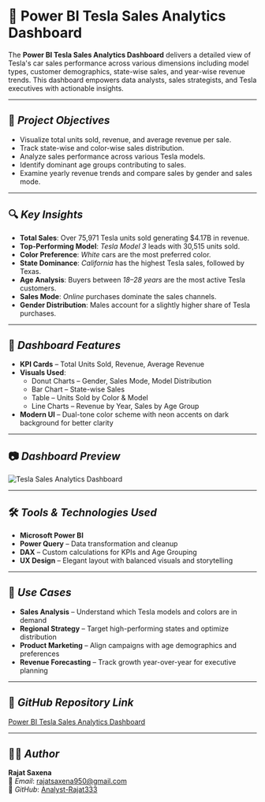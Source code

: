 # 🚗 Power BI Tesla Sales Analytics Dashboard

The **Power BI Tesla Sales Analytics Dashboard** delivers a detailed view of Tesla's car sales performance across various dimensions including model types, customer demographics, state-wise sales, and year-wise revenue trends. This dashboard empowers data analysts, sales strategists, and Tesla executives with actionable insights.

---

## 🎯 *Project Objectives*

* Visualize total units sold, revenue, and average revenue per sale.
* Track state-wise and color-wise sales distribution.
* Analyze sales performance across various Tesla models.
* Identify dominant age groups contributing to sales.
* Examine yearly revenue trends and compare sales by gender and sales mode.

---

## 🔍 *Key Insights*

* **Total Sales**: Over 75,971 Tesla units sold generating $4.17B in revenue.
* **Top-Performing Model**: *Tesla Model 3* leads with 30,515 units sold.
* **Color Preference**: *White* cars are the most preferred color.
* **State Dominance**: *California* has the highest Tesla sales, followed by Texas.
* **Age Analysis**: Buyers between *18–28 years* are the most active Tesla customers.
* **Sales Mode**: *Online* purchases dominate the sales channels.
* **Gender Distribution**: Males account for a slightly higher share of Tesla purchases.

---

## 📌 *Dashboard Features*

* **KPI Cards** – Total Units Sold, Revenue, Average Revenue
* **Visuals Used**:
  - Donut Charts – Gender, Sales Mode, Model Distribution
  - Bar Chart – State-wise Sales
  - Table – Units Sold by Color & Model
  - Line Charts – Revenue by Year, Sales by Age Group
* **Modern UI** – Dual-tone color scheme with neon accents on dark background for better clarity

---

## 📷 *Dashboard Preview*

![Tesla Sales Analytics Dashboard](https://github.com/user-attachments/assets/af6becb9-b53b-4fc8-8c37-73d5a6c4ff43)


---

## 🛠️ *Tools & Technologies Used*

* **Microsoft Power BI**
* **Power Query** – Data transformation and cleanup
* **DAX** – Custom calculations for KPIs and Age Grouping
* **UX Design** – Elegant layout with balanced visuals and storytelling

---

## 💼 *Use Cases*

* **Sales Analysis** – Understand which Tesla models and colors are in demand
* **Regional Strategy** – Target high-performing states and optimize distribution
* **Product Marketing** – Align campaigns with age demographics and preferences
* **Revenue Forecasting** – Track growth year-over-year for executive planning

---

## 🔗 *GitHub Repository Link*

[Power BI Tesla Sales Analytics Dashboard](https://github.com/Analyst-Rajat333/Power-BI-Tesla-Sales-Analytics-Dashboard)

---

## 👨‍💻 *Author*

**Rajat Saxena**  
📧 *Email*: [rajatsaxena950@gmail.com](mailto:rajatsaxena950@gmail.com)  
🔗 *GitHub*: [Analyst-Rajat333](https://github.com/Analyst-Rajat333)
